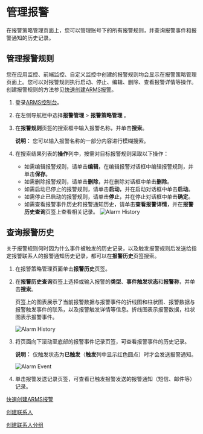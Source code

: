 # 管理报警

在报警策略管理页面上，您可以管理账号下的所有报警规则，并查询报警事件和报警通知的历史记录。

## 管理报警规则

您在应用监控、前端监控、自定义监控中创建的报警规则均会显示在报警策略管理页面上。您可以对报警规则执行启动、停止、编辑、删除、查看报警详情等操作。创建报警规则的方法参见[快速创建ARMS报警](/cn.zh-CN/快速入门/快速创建ARMS报警.md)。

1.  登录[ARMS控制台](https://arms.console.aliyun.com/#/home)。

2.  在左侧导航栏中选择**报警管理** \> **报警策略管理** 。

3.  在**报警规则**页签的搜索框中输入报警名称，并单击**搜索**。

    **说明：** 您可以输入报警名称的一部分内容进行模糊搜索。

4.  在搜索结果列表的**操作**列中，按需对目标报警规则采取以下操作：

    -   如需编辑报警规则，请单击**编辑**，在编辑报警对话框中编辑报警规则，并单击**保存**。
    -   如需删除报警规则，请单击**删除**，并在删除对话框中单击**删除**。
    -   如需启动已停止的报警规则，请单击**启动**，并在启动对话框中单击**启动**。
    -   如需停止已启动的报警规则，请单击**停止**，并在停止对话框中单击**确定**。
    -   如需查看报警事件历史和报警通知历史，请单击**查看报警详情**，并在**报警历史查询**页签上查看相关记录。
    ![Alarm History](https://static-aliyun-doc.oss-accelerate.aliyuncs.com/assets/img/zh-CN/7143855061/p43290.png)


## 查询报警历史

关于报警规则何时因为什么事件被触发的历史记录，以及触发报警规则后发送给指定报警联系人的报警通知历史记录，都可以在**报警历史**页签搜索。

1.  在报警策略管理页面单击**报警历史**页签。

2.  在**报警历史查询**页签上选择或输入报警的**类型**、**事件触发状态**和**报警称**，并单击**搜索**。

    页签上的图表展示了当前报警数据与报警事件的折线图和柱状图、报警数据与报警触发事件的联系，以及报警触发详情等信息。折线图表示报警数据，柱状图表示报警事件。

    ![Alarm History](https://static-aliyun-doc.oss-accelerate.aliyuncs.com/assets/img/zh-CN/9298272061/p43291.png)

3.  将页面向下滚动至底部的报警事件记录页签，可查看报警事件的历史记录。

    **说明：** 仅触发状态为**已触发**（**触发**列中显示红色圆点）时才会发送报警通知。

    ![Alarm Event](https://static-aliyun-doc.oss-accelerate.aliyuncs.com/assets/img/zh-CN/4968272061/p43292.png)

4.  单击报警发送记录页签，可查看已触发报警发送的报警通知（短信、邮件等）记录。


[快速创建ARMS报警](/cn.zh-CN/快速入门/快速创建ARMS报警.md)

[创建联系人](/cn.zh-CN/大盘和报警/创建联系人.md)

[创建联系人分组](/cn.zh-CN/大盘和报警/创建联系人分组.md)

